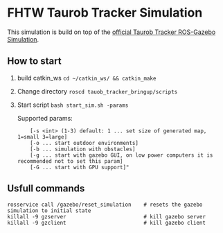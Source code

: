 # FHTW Taurob Tracker Simulation

This simulation is build on top of the [official Taurob Tracker ROS-Gazebo Simulation](https://github.com/taurob/taurob_tracker_simulation).



## How to start
1. build catkin_ws
`cd ~/catkin_ws/ && catkin_make`
2. Change directory
`roscd tauob_tracker_bringup/scripts`
3. Start script
`bash start_sim.sh -params`

    Supported params:
    ```
        [-s <int> (1-3) default: 1 ... set size of generated map, 1=small 3=large]
        [-o ... start outdoor environments]
        [-b ... simulation with obstacles]
        [-g ... start with gazebo GUI, on low power computers it is recommended not to set this param]
        [-G ... start with GPU support]"
    ```


## Usfull commands
```
rosservice call /gazebo/reset_simulation    # resets the gazebo simulation to initial state
killall -9 gzserver                         # kill gazebo server
killall -9 gzclient                         # kill gazebo client
```
